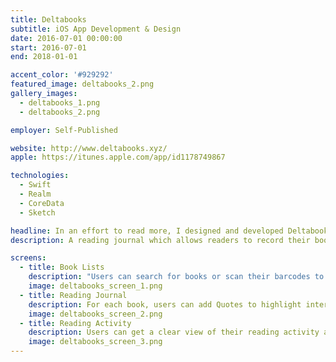 ```yaml
---
title: Deltabooks
subtitle: iOS App Development & Design
date: 2016-07-01 00:00:00
start: 2016-07-01
end: 2018-01-01

accent_color: '#929292'
featured_image: deltabooks_2.png
gallery_images:
  - deltabooks_1.png
  - deltabooks_2.png

employer: Self-Published

website: http://www.deltabooks.xyz/
apple: https://itunes.apple.com/app/id1178749867

technologies:
  - Swift
  - Realm
  - CoreData
  - Sketch

headline: In an effort to read more, I designed and developed Deltabooks. A reading journal which allows readers to record their books lists and to take notes on their readings.
description: A reading journal which allows readers to record their books lists and to take notes on their readings.

screens:
  - title: Book Lists
    description: "Users can search for books or scan their barcodes to add them to their lists: To Read, Reading and Read."
    image: deltabooks_screen_1.png
  - title: Reading Journal
    description: For each book, users can add Quotes to highlight interesting content and Notes to record their thoughts.
    image: deltabooks_screen_2.png
  - title: Reading Activity
    description: Users can get a clear view of their reading activity and challenge themself to read more.
    image: deltabooks_screen_3.png
---
```

